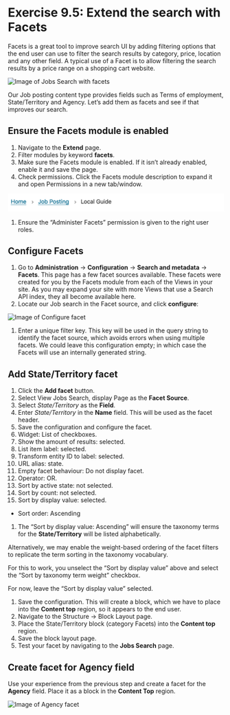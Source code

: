 # Exercise 9.5: Extend the search with Facets

Facets is a great tool to improve search UI by adding filtering options that the end user can use to filter the search results by category, price, location and any other field. A typical use of a Facet is to allow filtering the search results by a price range on a shopping cart website.

![Image of Jobs Search with facets](../.gitbook/assets/241.png)

Our Job posting content type provides fields such as Terms of employment, State/Territory and Agency. Let’s add them as facets and see if that improves our search.

## Ensure the Facets module is enabled

1. Navigate to the **Extend** page.
2. Filter modules by keyword **facets**.
3. Make sure the Facets module is enabled. If it isn’t already enabled, enable it and save the page.
4. Check permissions. Click the Facets module description to expand it and open Permissions in a new tab/window.

![Image of Facets module enabled](<../.gitbook/assets/159 (1) (1) (1) (1) (2) (1) (1) (1) (1) (3).png>)

1. Ensure the “Administer Facets” permission is given to the right user roles.

## Configure Facets

1. Go to **Administration** → **Configuration** → **Search and metadata** → **Facets**. This page has a few facet sources available. These facets were created for you by the Facets module from each of the Views in your site. As you may expand your site with more Views that use a Search API index, they all become available here.
2. Locate our Job search in the Facet source, and click **configure**:

![Image of Configure facet](../.gitbook/assets/243.png)

1. Enter a unique filter key. This key will be used in the query string to identify the facet source, which avoids errors when using multiple facets. We could leave this configuration empty; in which case the Facets will use an internally generated string.

## Add State/Territory facet

1. Click the **Add facet** button.
2. Select View Jobs Search, display Page as the **Facet Source**.
3. Select _State/Territory_ as the **Field**.
4. Enter _State/Territory_ in the **Name** field. This will be used as the facet header.
5. Save the configuration and configure the facet.
6. Widget: List of checkboxes.
7. Show the amount of results: selected.
8. List item label: selected.
9. Transform entity ID to label: selected.
10. URL alias: state.
11. Empty facet behaviour: Do not display facet.
12. Operator: OR.
13. Sort by active state: not selected.
14. Sort by count: not selected.
15. Sort by display value: selected.

* Sort order: Ascending

1. The “Sort by display value: Ascending” will ensure the taxonomy terms for the **State/Territory** will be listed alphabetically.

Alternatively, we may enable the weight-based ordering of the facet filters to replicate the term sorting in the taxonomy vocabulary.

For this to work, you unselect the “Sort by display value” above and select the “Sort by taxonomy term weight” checkbox.

For now, leave the “Sort by display value” selected.

1. Save the configuration. This will create a block, which we have to place into the **Content top** region, so it appears to the end user.
2. Navigate to the Structure → Block Layout page.
3. Place the State/Territory block (category Facets) into the **Content top** region.
4. Save the block layout page.
5. Test your facet by navigating to the **Jobs Search** page.

## Create facet for Agency field

Use your experience from the previous step and create a facet for the **Agency** field. Place it as a block in the **Content Top** region.

![Image of Agency facet](../.gitbook/assets/244.png)
